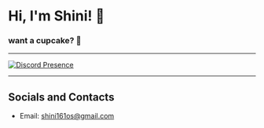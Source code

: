 # Hi, I'm Shini! 🎈

### want a cupcake? 🧁

---


[![Discord Presence](https://lanyard.cnrad.dev/api/703994517971533935?hideDiscrim=true)](https://discord.com/users/:id)

---
## Socials and Contacts
- Email: shini161os@gmail.com
